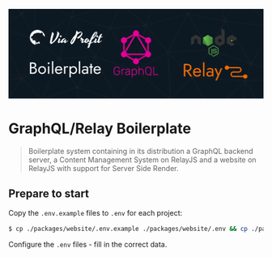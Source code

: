 ![project-cover](./assets/via-profit-services-cover.png)

# GraphQL/Relay Boilerplate

> Boilerplate system containing in its distribution a GraphQL backend server, a Content Management System on RelayJS and a website on RelayJS with support for Server Side Render.


## Prepare to start

Copy the `.env.example` files to `.env` for each project:

```bash
$ cp ./packages/website/.env.example ./packages/website/.env && cp ./packages/web-admin/.env.example ./packages/web-admin/.env && cp ./packages/graphql-server/.env.example ./packages/graphql-server/.env && cp ./packages/graphql-server/.knex/.env.example ./packages/graphql-server/.knex/.env
```

Configure the `.env` files - fill in the correct data.